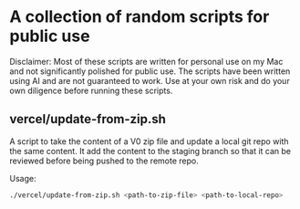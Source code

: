 # A collection of random scripts for public use

Disclaimer: 
Most of these scripts are written for personal use on my Mac and not significantly polished for public use.
The scripts have been written using AI and are not guaranteed to work.
Use at your own risk and do your own diligence before running these scripts.

## vercel/update-from-zip.sh

A script to take the content of a V0 zip file and update a local git repo with the same content.
It add the content to the staging branch so that it can be reviewed before being pushed to the remote repo.

Usage:

```bash
./vercel/update-from-zip.sh <path-to-zip-file> <path-to-local-repo>
```

